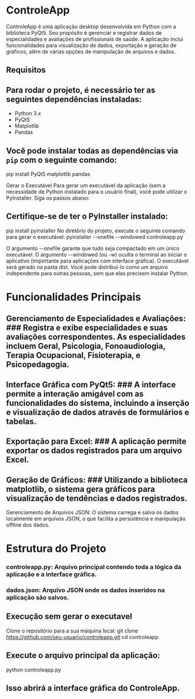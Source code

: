 # ControleApp

ControleApp é uma aplicação desktop desenvolvida em Python com a biblioteca PyQt5. Seu propósito é gerenciar e registrar dados de especialidades e avaliações de profissionais de saúde. A aplicação inclui funcionalidades para visualização de dados, exportação e geração de gráficos, além de várias opções de manipulação de arquivos e dados.

## Requisitos

## Para rodar o projeto, é necessário ter as seguintes dependências instaladas:

- Python 3.x
- PyQt5
- Matplotlib
- Pandas

## Você pode instalar todas as dependências via `pip` com o seguinte comando:
pip install PyQt5 matplotlib pandas

Gerar o Executável
Para gerar um executável da aplicação (sem a necessidade de Python instalado para o usuário final), você pode utilizar o PyInstaller. Siga os passos abaixo:

## Certifique-se de ter o PyInstaller instalado:

pip install pyinstaller
No diretório do projeto, execute o seguinte comando para gerar o executável:
pyinstaller --onefile --windowed controleapp.py

O argumento --onefile garante que tudo seja compactado em um único executável.
O argumento --windowed (ou -w) oculta o terminal ao iniciar o aplicativo (importante para aplicações com interface gráfica).
O executável será gerado na pasta dist. Você pode distribuí-lo como um arquivo independente para outras pessoas, sem que elas precisem instalar Python.

# Funcionalidades Principais
## Gerenciamento de Especialidades e Avaliações: ### Registra e exibe especialidades e suas avaliações correspondentes. As especialidades incluem Geral, Psicologia, Fonoaudiologia, Terapia Ocupacional, Fisioterapia, e Psicopedagogia.

## Interface Gráfica com PyQt5: ### A interface permite a interação amigável com as funcionalidades do sistema, incluindo a inserção e visualização de dados através de formulários e tabelas.

## Exportação para Excel: ### A aplicação permite exportar os dados registrados para um arquivo Excel.

## Geração de Gráficos: ### Utilizando a biblioteca matplotlib, o sistema gera gráficos para visualização de tendências e dados registrados.

Gerenciamento de Arquivos JSON: O sistema carrega e salva os dados localmente em arquivos JSON, o que facilita a persistência e manipulação offline dos dados.

# Estrutura do Projeto
### controleapp.py: Arquivo principal contendo toda a lógica da aplicação e a interface gráfica.

### dados.json: Arquivo JSON onde os dados inseridos na aplicação são salvos.

## Execução sem gerar o executavel
Clone o repositório para a sua máquina local:
git clone https://github.com/seu-usuario/controleapp.git
cd controleapp
## Execute o arquivo principal da aplicação:
python controleapp.py
## Isso abrirá a interface gráfica do ControleApp.

